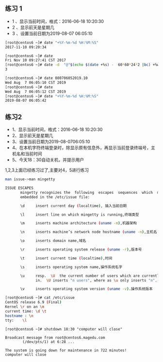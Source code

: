 ## 练习 1
* 1 、显示当前时间，格式：2016-06-18 10:20:30
* 2 、显示前天是星期几
* 3 、设置当前日期为2019-08-07 06:05:10

```bash
[root@centos6 ~]# date "+%Y-%m-%d %H:%M:%S"
2017-11-10 09:20:34
```

```bash
[root@centos6 ~]# date
Fri Nov 10 09:27:41 CST 2017
[root@centos6 ~]# date -d  "@"$(echo $(date +%s) -  60*60*24*2 |bc) +%w
3
```

```bash
[root@centos6 ~]# date 080706052019.10
Wed Aug  7 06:05:10 CST 2019
[root@centos6 ~]# date
Wed Aug  7 06:05:12 CST 2019
[root@centos6 ~]# date "+%Y-%m-%d %H:%M:%S"
2019-08-07 06:05:42
```
## 练习2
* 1、显示当前时间，格式：2016-06-18 10:20:30
* 2、显示前天是星期几
* 3、设置当前日期为2019-08-0706:05:10
* 4、在本机字符终端登录时，除显示原有信息外，再显示当前登录终端号，主机名和当前时间
* 5、今天18：30自动关机，并提示用户

1,2,3上面已经练习过了,主要对4，5进行练习

```bash
man issue->man mingetty

ISSUE ESCAPES
       mingetty recognizes the  following  escapes  sequences  which  might  be
       embedded in the /etc/issue file:

       \d     insert current day (localtime), 插入当前日期

       \l     insert line on which mingetty is running,终端类型

       \m     inserts machine architecture (uname -m),机器架构

       \n     inserts machine’s network node hostname (uname -n),主机名

       \o     inserts domain name,域名

       \r     inserts operating system release (uname -r),版本号

       \t     insert current time (localtime),时间

       \s     inserts operating system name,操作系统名字

       \u     resp.  \U  the current number of users which are currently logged
              in.  \U inserts "n users", where as \u only inserts "n". 显示登陆用户数量

       \v     inserts operating system version (uname -v).操作系统版本

```
```bash
[root@centos6 ~]# cat /etc/issue
CentOS release 6.9 (Final)
Kernel \r on an \m
current time: \d \t
hostname : \n
tty:    \l

```

```
[root@centos6 ~]# shutdown 18:30 "computer will close"

Broadcast message from root@centos6.magedu.com
        (/dev/pts/1) at 6:28 ...

The system is going down for maintenance in 722 minutes!
computer will close 

```
